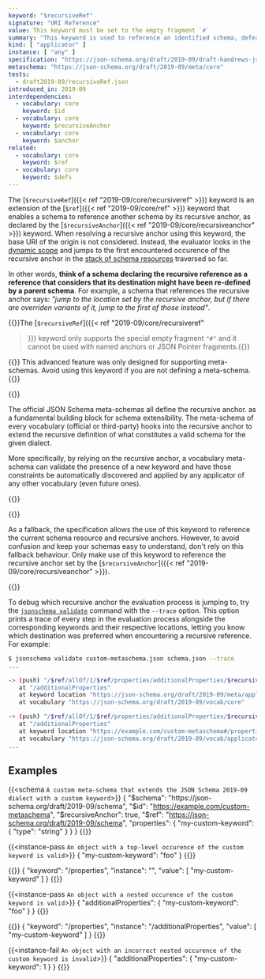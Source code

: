 ```yaml
---
keyword: "$recursiveRef"
signature: "URI Reference"
value: This keyword must be set to the empty fragment `#`
summary: "This keyword is used to reference an identified schema, deferring the full resolution until runtime, at which point it is resolved each time it is encountered while evaluating an instance."
kind: [ "applicator" ]
instance: [ "any" ]
specification: "https://json-schema.org/draft/2019-09/draft-handrews-json-schema-02#rfc.section.8.2.4.2.1"
metaschema: "https://json-schema.org/draft/2019-09/meta/core"
tests:
  - draft2019-09/recursiveRef.json
introduced_in: 2019-09
interdependencies:
  - vocabulary: core
    keyword: $id
  - vocabulary: core
    keyword: $recursiveAnchor
  - vocabulary: core
    keyword: $anchor
related:
  - vocabulary: core
    keyword: $ref
  - vocabulary: core
    keyword: $defs
---
```


The [`$recursiveRef`]({{< ref "2019-09/core/recursiveref" >}}) keyword is an
extension of the [`$ref`]({{< ref "2019-09/core/ref" >}}) keyword that enables
a schema to reference another schema by its recursive anchor, as declared by
the [`$recursiveAnchor`]({{< ref "2019-09/core/recursiveanchor" >}}) keyword.
When resolving a recursive anchor using this keyword, the base URI of the
origin is not considered. Instead, the evaluator looks in the [dynamic
scope](https://json-schema.org/blog/posts/dynamicref-and-generics) and jumps to
the first encountered occurence of the recursive anchor in the [stack of schema
resources](https://json-schema.org/blog/posts/understanding-lexical-dynamic-scopes#the-dynamic-scope-as-a-stack)
traversed so far.

In other words, **think of a schema declaring the recursive reference as a
reference that considers that its destination might have been re-defined by a
parent schema**.  For example, a schema that references the recursive anchor
says: _"jump to the location set by the recursive anchor, but if there are
overriden variants of it, jump to the first of those instead"_.

{{<common-pitfall>}}The [`$recursiveRef`]({{< ref "2019-09/core/recursiveref"
>}}) keyword only supports the special empty fragment `"#"` and it cannot be
used with named anchors or JSON Pointer fragments.{{</common-pitfall>}}

{{<best-practice>}} This advanced feature was only designed for supporting
meta-schemas.  Avoid using this keyword if you are not defining a meta-schema.
{{</best-practice>}}

{{<learning-more>}}

The official JSON Schema meta-schemas all define the recursive anchor.  as a
fundamental building block for schema extensibility.  The meta-schema of every
vocabulary (official or third-party) hooks into the recursive anchor to extend
the recursive definition of what constitutes a valid schema for the given
dialect.

More specifically, by relying on the recursive anchor, a vocabulary
meta-schema can validate the presence of a new keyword and have those
constraints be automatically discovered and applied by any applicator of any
other vocabulary (even future ones).

{{</learning-more>}}

{{<common-pitfall>}}

As a fallback, the specification allows the use of this keyword to reference
the current schema resource and recursive anchors. However, to avoid confusion
and keep your schemas easy to understand, don't rely on this fallback
behaviour.  Only make use of this keyword to reference the recursive anchor set
by the [`$recursiveAnchor`]({{< ref "2019-09/core/recursiveanchor" >}}).

{{</common-pitfall>}}

To debug which recursive anchor the evaluation process is jumping to, try the
[`jsonschema
validate`](https://github.com/sourcemeta/jsonschema/blob/main/docs/validate.markdown)
command with the `--trace` option. This option prints a trace of every step in
the evaluation process alongside the corresponding keywords and their
respective locations, letting you know which destination was preferred when
encountering a recursive reference. For example:

```sh
$ jsonschema validate custom-metaschema.json schema.json --trace
...

-> (push) "/$ref/allOf/1/$ref/properties/additionalProperties/$recursiveRef" (ControlDynamicAnchorJump)
   at "/additionalProperties"
   at keyword location "https://json-schema.org/draft/2019-09/meta/applicator#/properties/additionalProperties/$recursiveRef"
   at vocabulary "https://json-schema.org/draft/2019-09/vocab/core"

-> (push) "/$ref/allOf/1/$ref/properties/additionalProperties/$recursiveRef/properties" (LogicalWhenType)
   at "/additionalProperties"
   at keyword location "https://example.com/custom-metaschema#/properties"
   at vocabulary "https://json-schema.org/draft/2019-09/vocab/applicator"
...
```

## Examples

{{<schema `A custom meta-schema that extends the JSON Schema 2019-09 dialect with a custom keyword`>}}
{
  "$schema": "https://json-schema.org/draft/2019-09/schema",
  "$id": "https://example.com/custom-metaschema",
  "$recursiveAnchor": true,
  "$ref": "https://json-schema.org/draft/2019-09/schema",
  "properties": {
    "my-custom-keyword": { "type": "string" }
  }
}
{{</schema>}}

{{<instance-pass `An object with a top-level occurence of the custom keyword is valid`>}}
{ "my-custom-keyword": "foo" }
{{</instance-pass>}}

{{<instance-annotation>}}
{ "keyword": "/properties", "instance": "", "value": [ "my-custom-keyword" ] }
{{</instance-annotation>}}

{{<instance-pass `An object with a nested occurence of the custom keyword is valid`>}}
{ "additionalProperties": { "my-custom-keyword": "foo" } }
{{</instance-pass>}}

{{<instance-annotation>}}
{ "keyword": "/properties", "instance": "/additionalProperties", "value": [ "my-custom-keyword" ] }
{{</instance-annotation>}}

{{<instance-fail `An object with an incorrect nested occurence of the custom keyword is invalid`>}}
{ "additionalProperties": { "my-custom-keyword": 1 } }
{{</instance-fail>}}
